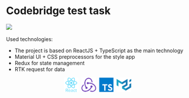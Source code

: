 # Codebridge test task

<img src="https://lh6.googleusercontent.com/-_TpFl9MfiO4/AAAAAAAAAAI/AAAAAAAAAAA/iOId_Xf9zG4/s88-p-k-no-ns-nd/photo.jpg" width="40px">

Used technologies:

  - The project is based on ReactJS + TypeScript as the main technology
  - Material UI + CSS preprocessors for the style app
  - Redux for state management
  - RTK request for data

<div align="center">
  <img src="https://github.com/devicons/devicon/blob/master/icons/react/react-original-wordmark.svg" title="React" alt="React" width="40"         height="40"/>&nbsp;
  <img src="https://github.com/devicons/devicon/blob/master/icons/redux/redux-original.svg" title="Redux" alt="Redux " width="40" height="40"/>&nbsp;
  <img src="https://github.com/devicons/devicon/blob/master/icons/typescript/typescript-original.svg" title="TypeScript" **alt="TypeScript" width="40"   height="40"/>&nbsp;
  <img src="https://github.com/devicons/devicon/blob/master/icons/materialui/materialui-original.svg" title="Material UI" alt="Material UI" width="40" height="40"/>&nbsp;
  
</div>
